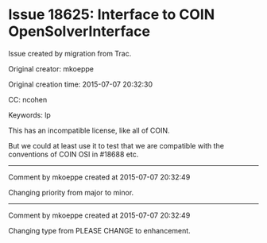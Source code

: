 # Issue 18625: Interface to COIN OpenSolverInterface

Issue created by migration from Trac.

Original creator: mkoeppe

Original creation time: 2015-07-07 20:32:30

CC:  ncohen

Keywords: lp

This has an incompatible license, like all of COIN.

But we could at least use it to test that we are compatible with the conventions of COIN OSI
in #18688 etc.



---

Comment by mkoeppe created at 2015-07-07 20:32:49

Changing priority from major to minor.


---

Comment by mkoeppe created at 2015-07-07 20:32:49

Changing type from PLEASE CHANGE to enhancement.
